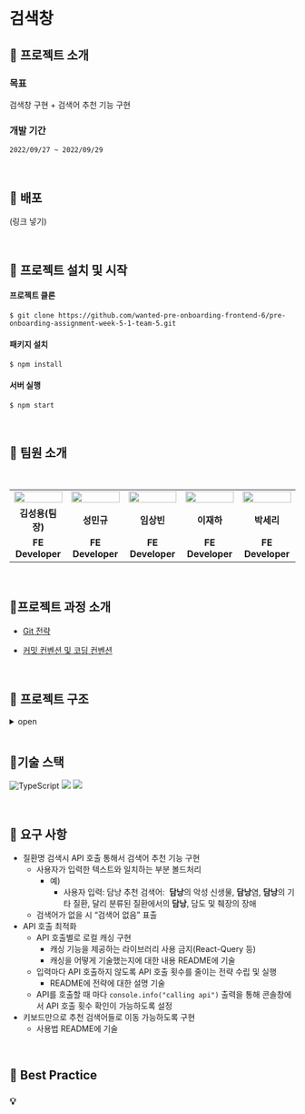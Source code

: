 # 검색창

## 📌 프로젝트 소개

### 목표
검색창 구현 + 검색어 추천 기능 구현

### 개발 기간
`2022/09/27 ~ 2022/09/29`

<br/>

## 📌 배포

(링크 넣기)

<br />

## 📌 프로젝트 설치 및 시작

#### 프로젝트 클론

```shell
$ git clone https://github.com/wanted-pre-onboarding-frontend-6/pre-onboarding-assignment-week-5-1-team-5.git
```

#### 패키지 설치

```shell
$ npm install
```

#### 서버 실행

```shell
$ npm start
```

<br/>

## 📌 팀원 소개

<br/>

<table align="center">
<tr >
<td align="center"><a href="https://github.com/LoggingCo"><img  src="https://avatars.githubusercontent.com/LoggingCo" width="100%"  height="50%"/></a></td>
<td align="center"><a href="https://github.com/sming0112"><img src="https://avatars.githubusercontent.com/sming0112" width="100%"  height="50%"/></a></td>
<td align="center"><a href="https://github.com/YSBINN"><img src="https://avatars.githubusercontent.com/YSBINN" width="100%" height="50%" /></a></td>
<td align="center"><a href="https://github.com/Leejha"><img src="https://avatars.githubusercontent.com/Leejha" width="100%"  height="50%"/></a></td>
<td align="center"><a href="https://github.com/seriparkdev"><img src="https://avatars.githubusercontent.com/seriparkdev" width="100%"  height="50%"/></a></td>
</tr>
<tr>
<td align="center"><b>김성용(팀장)</b></td>
<td align="center"><b>성민규</b></td>
<td align="center"><b>임상빈</b></td>
<td align="center"><b>이재하</b></td>
<td align="center"><b>박세리</b></td>
</tr>
<tr>
<td align="center"><b>FE Developer</b></td>
<td align="center"><b>FE Developer</b></td>
<td align="center"><b>FE Developer</b></td>
<td align="center"><b>FE Developer</b></td>
<td align="center"><b>FE Developer</b></td>
</tr>
</table>

<br/>

## 📌프로젝트 과정 소개

- [Git 전략](https://github.com/wanted-pre-onboarding-frontend-6/Assign-1/wiki/Git-%EC%A0%84%EB%9E%B5)

- [커밋 컨벤션 및 코딩 컨벤션](https://github.com/wanted-pre-onboarding-frontend-6/Assign-1/wiki/%EC%BB%A4%EB%B0%8B-%EC%BB%A8%EB%B2%A4%EC%85%98-%EB%B0%8F-%EC%BD%94%EB%94%A9-%EC%BB%A8%EB%B2%A4%EC%85%98)


<br/>

## 📌 프로젝트 구조

<details>
<summary>open</summary>

```
├─apis
│  └─sick
├─hooks
├─pages
│  └─home
│      ├─components
│      │  ├─Banner
│      │  ├─Preview
│      │  └─Search
│      └─hooks
├─repository
├─styles
├─types
│  ├─api
│  └─style
└─__test__
```

</details>

<br/>

## 📌기술 스택
 
![TypeScript](https://img.shields.io/badge/typescript-%23007ACC.svg?style=for-the-badge&logo=typescript&logoColor=white) 
![](https://img.shields.io/badge/React-20232A?style=for-the-badge&logo=react&logoColor=61DAFB) 
![](https://img.shields.io/badge/styled--components-DB7093?style=for-the-badge&logo=styled-components&logoColor=white)

<br/>

## 📌 요구 사항
- 질환명 검색시 API 호출 통해서 검색어 추천 기능 구현
    - 사용자가 입력한 텍스트와 일치하는 부분 볼드처리
        - 예)
            - 사용자 입력: 담낭
            추천 검색어:  **담낭**의 악성 신생물, **담낭**염, **담낭**의 기타 질환, 달리 분류된 질환에서의 **담낭**, 담도 및 췌장의 장애
    - 검색어가 없을 시 “검색어 없음” 표출
- API 호출 최적화
    - API 호출별로 로컬 캐싱 구현
        - 캐싱 기능을 제공하는 라이브러리 사용 금지(React-Query 등)
        - 캐싱을 어떻게 기술했는지에 대한 내용 README에 기술
    - 입력마다 API 호출하지 않도록 API 호출 횟수를 줄이는 전략 수립 및 실행
        - README에 전략에 대한 설명 기술
    - API를 호출할 때 마다 `console.info("calling api")` 출력을 통해 콘솔창에서 API 호출 횟수 확인이 가능하도록 설정
- 키보드만으로 추천 검색어들로 이동 가능하도록 구현
    - 사용법 README에 기술

<br/>

## 📌 Best Practice

### 💡 
